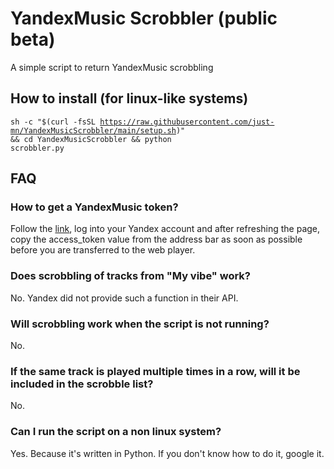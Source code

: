 # YandexMusic Scrobbler (public beta)
A simple script to return YandexMusic scrobbling 
## How to install (for linux-like systems)
<code>sh -c "$(curl -fsSL https://raw.githubusercontent.com/just-mn/YandexMusicScrobbler/main/setup.sh)" && cd YandexMusicScrobbler && python scrobbler.py</code>
## FAQ
### How to get a YandexMusic token?
Follow the [link](https://oauth.yandex.com/authorize?response_type=token&client_id=23cabbbdc6cd418abb4b39c32c41195d), log into your Yandex account and after refreshing the page, copy the access_token value from the address bar as soon as possible before you are transferred to the web player.
### Does scrobbling of tracks from "My vibe" work?
No. Yandex did not provide such a function in their API.
### Will scrobbling work when the script is not running?
No.
### If the same track is played multiple times in a row, will it be included in the scrobble list?
No.
### Can I run the script on a non linux system?
Yes. Because it's written in Python. If you don't know how to do it, google it.